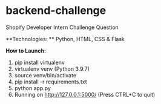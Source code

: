 # backend-challenge
Shopify Developer Intern Challenge Question

**Technologies: ** 
Python, HTML, CSS & Flask

**How to Launch:**
1. pip install virtualenv
2. virtualenv venv (Python 3.9.7)
3. source venv/bin/activate
4. pip install -r requirements.txt
5. python app.py 
6. Running on http://127.0.0.1:5000/ (Press CTRL+C to quit)
